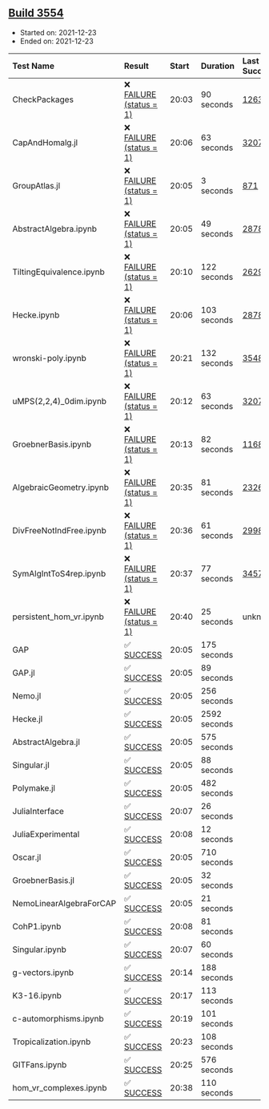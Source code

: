## [Build 3554](https://oscarci.mathematik.uni-kl.de/job/oscar-stable/3554/)

* Started on: 2021-12-23
* Ended on: 2021-12-23

| Test Name    | Result | Start | Duration | Last Success | First Failure |
|:-------------|:-------|:------|:---------|:-------------|:--------------|
| CheckPackages | ❌ [FAILURE (status = 1)](https://oscarci.mathematik.uni-kl.de/job/oscar-stable/3554/artifact/logs/build-3554/CheckPackages.log) | 20:03 | 90 seconds | [1263](https://oscarci.mathematik.uni-kl.de/job/oscar-stable/1263/) | [1264](https://oscarci.mathematik.uni-kl.de/job/oscar-stable/1264/) |
| CapAndHomalg.jl | ❌ [FAILURE (status = 1)](https://oscarci.mathematik.uni-kl.de/job/oscar-stable/3554/artifact/logs/build-3554/CapAndHomalg.jl.log) | 20:06 | 63 seconds | [3207](https://oscarci.mathematik.uni-kl.de/job/oscar-stable/3207/) | [3208](https://oscarci.mathematik.uni-kl.de/job/oscar-stable/3208/) |
| GroupAtlas.jl | ❌ [FAILURE (status = 1)](https://oscarci.mathematik.uni-kl.de/job/oscar-stable/3554/artifact/logs/build-3554/GroupAtlas.jl.log) | 20:05 | 3 seconds | [871](https://oscarci.mathematik.uni-kl.de/job/oscar-stable/871/) | [872](https://oscarci.mathematik.uni-kl.de/job/oscar-stable/872/) |
| AbstractAlgebra.ipynb | ❌ [FAILURE (status = 1)](https://oscarci.mathematik.uni-kl.de/job/oscar-stable/3554/artifact/logs/build-3554/AbstractAlgebra.ipynb.log) | 20:05 | 49 seconds | [2878](https://oscarci.mathematik.uni-kl.de/job/oscar-stable/2878/) | [2879](https://oscarci.mathematik.uni-kl.de/job/oscar-stable/2879/) |
| TiltingEquivalence.ipynb | ❌ [FAILURE (status = 1)](https://oscarci.mathematik.uni-kl.de/job/oscar-stable/3554/artifact/logs/build-3554/TiltingEquivalence.ipynb.log) | 20:10 | 122 seconds | [2629](https://oscarci.mathematik.uni-kl.de/job/oscar-stable/2629/) | [2630](https://oscarci.mathematik.uni-kl.de/job/oscar-stable/2630/) |
| Hecke.ipynb | ❌ [FAILURE (status = 1)](https://oscarci.mathematik.uni-kl.de/job/oscar-stable/3554/artifact/logs/build-3554/Hecke.ipynb.log) | 20:06 | 103 seconds | [2878](https://oscarci.mathematik.uni-kl.de/job/oscar-stable/2878/) | [2879](https://oscarci.mathematik.uni-kl.de/job/oscar-stable/2879/) |
| wronski-poly.ipynb | ❌ [FAILURE (status = 1)](https://oscarci.mathematik.uni-kl.de/job/oscar-stable/3554/artifact/logs/build-3554/wronski-poly.ipynb.log) | 20:21 | 132 seconds | [3548](https://oscarci.mathematik.uni-kl.de/job/oscar-stable/3548/) | [3549](https://oscarci.mathematik.uni-kl.de/job/oscar-stable/3549/) |
| uMPS(2,2,4)_0dim.ipynb | ❌ [FAILURE (status = 1)](https://oscarci.mathematik.uni-kl.de/job/oscar-stable/3554/artifact/logs/build-3554/uMPS-2-2-4-_0dim.ipynb.log) | 20:12 | 63 seconds | [3207](https://oscarci.mathematik.uni-kl.de/job/oscar-stable/3207/) | [3208](https://oscarci.mathematik.uni-kl.de/job/oscar-stable/3208/) |
| GroebnerBasis.ipynb | ❌ [FAILURE (status = 1)](https://oscarci.mathematik.uni-kl.de/job/oscar-stable/3554/artifact/logs/build-3554/GroebnerBasis.ipynb.log) | 20:13 | 82 seconds | [1168](https://oscarci.mathematik.uni-kl.de/job/oscar-stable/1168/) | [1169](https://oscarci.mathematik.uni-kl.de/job/oscar-stable/1169/) |
| AlgebraicGeometry.ipynb | ❌ [FAILURE (status = 1)](https://oscarci.mathematik.uni-kl.de/job/oscar-stable/3554/artifact/logs/build-3554/AlgebraicGeometry.ipynb.log) | 20:35 | 81 seconds | [2326](https://oscarci.mathematik.uni-kl.de/job/oscar-stable/2326/) | [2327](https://oscarci.mathematik.uni-kl.de/job/oscar-stable/2327/) |
| DivFreeNotIndFree.ipynb | ❌ [FAILURE (status = 1)](https://oscarci.mathematik.uni-kl.de/job/oscar-stable/3554/artifact/logs/build-3554/DivFreeNotIndFree.ipynb.log) | 20:36 | 61 seconds | [2998](https://oscarci.mathematik.uni-kl.de/job/oscar-stable/2998/) | [2999](https://oscarci.mathematik.uni-kl.de/job/oscar-stable/2999/) |
| SymAlgIntToS4rep.ipynb | ❌ [FAILURE (status = 1)](https://oscarci.mathematik.uni-kl.de/job/oscar-stable/3554/artifact/logs/build-3554/SymAlgIntToS4rep.ipynb.log) | 20:37 | 77 seconds | [3457](https://oscarci.mathematik.uni-kl.de/job/oscar-stable/3457/) | [3458](https://oscarci.mathematik.uni-kl.de/job/oscar-stable/3458/) |
| persistent_hom_vr.ipynb | ❌ [FAILURE (status = 1)](https://oscarci.mathematik.uni-kl.de/job/oscar-stable/3554/artifact/logs/build-3554/persistent_hom_vr.ipynb.log) | 20:40 | 25 seconds | unknown | unknown |
| GAP | ✅ [SUCCESS](https://oscarci.mathematik.uni-kl.de/job/oscar-stable/3554/artifact/logs/build-3554/GAP.log) | 20:05 | 175 seconds |  |  |
| GAP.jl | ✅ [SUCCESS](https://oscarci.mathematik.uni-kl.de/job/oscar-stable/3554/artifact/logs/build-3554/GAP.jl.log) | 20:05 | 89 seconds |  |  |
| Nemo.jl | ✅ [SUCCESS](https://oscarci.mathematik.uni-kl.de/job/oscar-stable/3554/artifact/logs/build-3554/Nemo.jl.log) | 20:05 | 256 seconds |  |  |
| Hecke.jl | ✅ [SUCCESS](https://oscarci.mathematik.uni-kl.de/job/oscar-stable/3554/artifact/logs/build-3554/Hecke.jl.log) | 20:05 | 2592 seconds |  |  |
| AbstractAlgebra.jl | ✅ [SUCCESS](https://oscarci.mathematik.uni-kl.de/job/oscar-stable/3554/artifact/logs/build-3554/AbstractAlgebra.jl.log) | 20:05 | 575 seconds |  |  |
| Singular.jl | ✅ [SUCCESS](https://oscarci.mathematik.uni-kl.de/job/oscar-stable/3554/artifact/logs/build-3554/Singular.jl.log) | 20:05 | 88 seconds |  |  |
| Polymake.jl | ✅ [SUCCESS](https://oscarci.mathematik.uni-kl.de/job/oscar-stable/3554/artifact/logs/build-3554/Polymake.jl.log) | 20:05 | 482 seconds |  |  |
| JuliaInterface | ✅ [SUCCESS](https://oscarci.mathematik.uni-kl.de/job/oscar-stable/3554/artifact/logs/build-3554/JuliaInterface.log) | 20:07 | 26 seconds |  |  |
| JuliaExperimental | ✅ [SUCCESS](https://oscarci.mathematik.uni-kl.de/job/oscar-stable/3554/artifact/logs/build-3554/JuliaExperimental.log) | 20:08 | 12 seconds |  |  |
| Oscar.jl | ✅ [SUCCESS](https://oscarci.mathematik.uni-kl.de/job/oscar-stable/3554/artifact/logs/build-3554/Oscar.jl.log) | 20:05 | 710 seconds |  |  |
| GroebnerBasis.jl | ✅ [SUCCESS](https://oscarci.mathematik.uni-kl.de/job/oscar-stable/3554/artifact/logs/build-3554/GroebnerBasis.jl.log) | 20:05 | 32 seconds |  |  |
| NemoLinearAlgebraForCAP | ✅ [SUCCESS](https://oscarci.mathematik.uni-kl.de/job/oscar-stable/3554/artifact/logs/build-3554/NemoLinearAlgebraForCAP.log) | 20:05 | 21 seconds |  |  |
| CohP1.ipynb | ✅ [SUCCESS](https://oscarci.mathematik.uni-kl.de/job/oscar-stable/3554/artifact/logs/build-3554/CohP1.ipynb.log) | 20:08 | 81 seconds |  |  |
| Singular.ipynb | ✅ [SUCCESS](https://oscarci.mathematik.uni-kl.de/job/oscar-stable/3554/artifact/logs/build-3554/Singular.ipynb.log) | 20:07 | 60 seconds |  |  |
| g-vectors.ipynb | ✅ [SUCCESS](https://oscarci.mathematik.uni-kl.de/job/oscar-stable/3554/artifact/logs/build-3554/g-vectors.ipynb.log) | 20:14 | 188 seconds |  |  |
| K3-16.ipynb | ✅ [SUCCESS](https://oscarci.mathematik.uni-kl.de/job/oscar-stable/3554/artifact/logs/build-3554/K3-16.ipynb.log) | 20:17 | 113 seconds |  |  |
| c-automorphisms.ipynb | ✅ [SUCCESS](https://oscarci.mathematik.uni-kl.de/job/oscar-stable/3554/artifact/logs/build-3554/c-automorphisms.ipynb.log) | 20:19 | 101 seconds |  |  |
| Tropicalization.ipynb | ✅ [SUCCESS](https://oscarci.mathematik.uni-kl.de/job/oscar-stable/3554/artifact/logs/build-3554/Tropicalization.ipynb.log) | 20:23 | 108 seconds |  |  |
| GITFans.ipynb | ✅ [SUCCESS](https://oscarci.mathematik.uni-kl.de/job/oscar-stable/3554/artifact/logs/build-3554/GITFans.ipynb.log) | 20:25 | 576 seconds |  |  |
| hom_vr_complexes.ipynb | ✅ [SUCCESS](https://oscarci.mathematik.uni-kl.de/job/oscar-stable/3554/artifact/logs/build-3554/hom_vr_complexes.ipynb.log) | 20:38 | 110 seconds |  |  |
